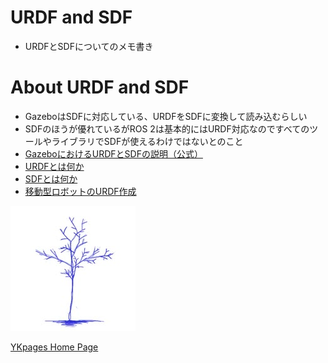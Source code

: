 # URDF and SDF
- URDFとSDFについてのメモ書き

# About URDF and SDF
- GazeboはSDFに対応している、URDFをSDFに変換して読み込むらしい
- SDFのほうが優れているがROS 2は基本的にはURDF対応なのですべてのツールやライブラリでSDFが使えるわけではないとのこと
- [GazeboにおけるURDFとSDFの説明（公式）](https://classic.gazebosim.org/tutorials/?tut=ros_urdf)
- [URDFとは何か](https://qiita.com/RyodoTanaka/items/174e82f06b10f9885265)
- [SDFとは何か](https://uenota.github.io/dronedoc/ja/addmodel/addmodel.html)
- [移動型ロボットのURDF作成](https://gbiggs.github.io/rosjp_urdf_tutorial_text/mobile_robot_urdf.html)

![](../../images/BlueTreeIcon_200x200.jpg)

[YKpages Home Page](https://yusukekato.github.io/)
